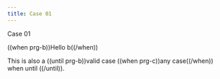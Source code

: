 ```yaml
---
title: Case 01
---
```


Case 01

((when prg-b))Hello b((/when))

This is also a ((until prg-b))valid case ((when prg-c))any case((/when)) when until ((/until)).